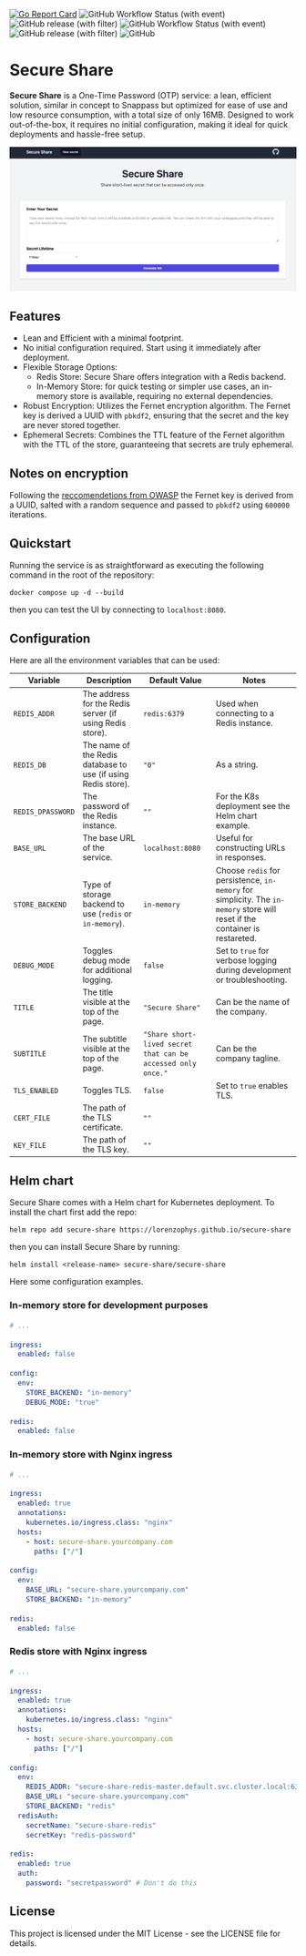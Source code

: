 [![Go Report Card](https://goreportcard.com/badge/github.com/lorenzophys/secure-share)](https://goreportcard.com/report/github.com/lorenzophys/secure-share)
![GitHub Workflow Status (with event)](https://img.shields.io/github/actions/workflow/status/lorenzophys/secure-share/go-lint-test-build.yaml?logo=Go)
![GitHub release (with filter)](https://img.shields.io/github/v/release/lorenzophys/secure-share?filter=v*&logo=Go)
![GitHub Workflow Status (with event)](https://img.shields.io/github/actions/workflow/status/lorenzophys/secure-share/helm-lint-test.yaml?logo=helm&label=Helm)
![GitHub release (with filter)](https://img.shields.io/github/v/release/lorenzophys/secure-share?filter=secure-share-*&logo=Helm&label=Helm%20release)
![GitHub](https://img.shields.io/github/license/lorenzophys/secure-share)

# Secure Share

**Secure Share** is a One-Time Password (OTP) service: a lean, efficient solution, similar in concept to Snappass but optimized for ease of use and low resource consumption, with a total size of only 16MB. Designed to work out-of-the-box, it requires no initial configuration, making it ideal for quick deployments and hassle-free setup.

![screenshot](assets/screenshot.png)

## Features

- Lean and Efficient with a minimal footprint.
- No initial configuration required. Start using it immediately after deployment.
- Flexible Storage Options:
  - Redis Store: Secure Share offers integration with a Redis backend.
  - In-Memory Store: for quick testing or simpler use cases, an in-memory store is available, requiring no external     dependencies.
- Robust Encryption: Utilizes the Fernet encryption algorithm. The Fernet key is derived a UUID with `pbkdf2`, ensuring that the secret and the key are never stored together.
- Ephemeral Secrets: Combines the TTL feature of the Fernet algorithm with the TTL of the store, guaranteeing that secrets are truly ephemeral.

## Notes on encryption

Following the [reccomendetions from OWASP](https://cheatsheetseries.owasp.org/cheatsheets/Password_Storage_Cheat_Sheet.html#pbkdf2) the Fernet key is derived from a UUID, salted with a random sequence and passed to `pbkdf2` using `600000` iterations.

## Quickstart

Running the service is as straightforward as executing the following command in the root of the repository:

```shell
docker compose up -d --build
```

then you can test the UI by connecting to `localhost:8080`.

## Configuration

Here are all the environment variables that can be used:

| Variable      | Description | Default Value | Notes |
|---------------|-------------|---------------|-------|
| `REDIS_ADDR` | The address for the Redis server (if using Redis store). | `redis:6379` | Used when connecting to a Redis instance. |
| `REDIS_DB` | The name of the Redis database to use (if using Redis store). | `"0"` | As a string. |
| `REDIS_DPASSWORD` | The password of the Redis instance. | `""` | For the K8s deployment see the Helm chart example. |
| `BASE_URL` | The base URL of the service. | `localhost:8080` | Useful for constructing URLs in responses. |
| `STORE_BACKEND` | Type of storage backend to use (`redis` or `in-memory`). | `in-memory` | Choose `redis` for persistence, `in-memory` for simplicity. The `in-memory` store will reset if the container is restareted. |
| `DEBUG_MODE` | Toggles debug mode for additional logging. | `false` | Set to `true` for verbose logging during development or troubleshooting. |
| `TITLE` | The title visible at the top of the page. | `"Secure Share"` | Can be the name of the company. |
| `SUBTITLE` | The subtitle visible at the top of the page. | `"Share short-lived secret that can be accessed only once."` | Can be the company tagline. |
| `TLS_ENABLED` | Toggles TLS. | `false` | Set to `true` enables TLS. |
| `CERT_FILE` | The path of the TLS certificate. | `""` |  |
| `KEY_FILE` | The path of the TLS key. | `""` |  |

## Helm chart

Secure Share comes with a Helm chart for Kubernetes deployment.
To install the chart first add the repo:

```shell
helm repo add secure-share https://lorenzophys.github.io/secure-share
```

then you can install Secure Share by running:

```shell
helm install <release-name> secure-share/secure-share
```

Here some configuration examples.

### In-memory store for development purposes

```yaml
# ...

ingress:
  enabled: false

config:
  env:
    STORE_BACKEND: "in-memory"
    DEBUG_MODE: "true"

redis:
  enabled: false
```

### In-memory store with Nginx ingress

```yaml
# ...

ingress:
  enabled: true
  annotations:
    kubernetes.io/ingress.class: "nginx"
  hosts:
    - host: secure-share.yourcompany.com
      paths: ["/"]

config:
  env:
    BASE_URL: "secure-share.yourcompany.com"
    STORE_BACKEND: "in-memory"

redis:
  enabled: false
```

### Redis store with Nginx ingress

```yaml
# ...

ingress:
  enabled: true
  annotations:
    kubernetes.io/ingress.class: "nginx"
  hosts:
    - host: secure-share.yourcompany.com
      paths: ["/"]

config:
  env:
    REDIS_ADDR: "secure-share-redis-master.default.svc.cluster.local:6379"
    BASE_URL: "secure-share.yourcompany.com"
    STORE_BACKEND: "redis"
  redisAuth:
    secretName: "secure-share-redis"
    secretKey: "redis-password"

redis:
  enabled: true
  auth:
    password: "secretpassword" # Don't do this
```

## License

This project is licensed under the MIT License - see the LICENSE file for details.
